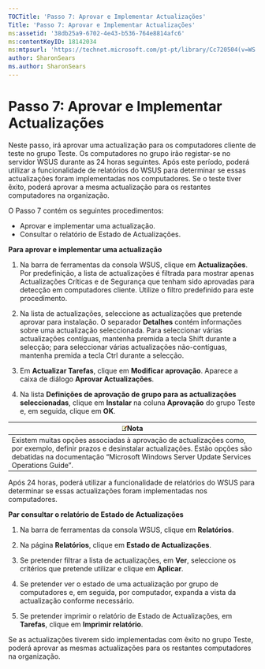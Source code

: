 ```yaml
---
TOCTitle: 'Passo 7: Aprovar e Implementar Actualizações'
Title: 'Passo 7: Aprovar e Implementar Actualizações'
ms:assetid: '38db25a9-6702-4e43-b536-764e8814afc6'
ms:contentKeyID: 18142034
ms:mtpsurl: 'https://technet.microsoft.com/pt-pt/library/Cc720504(v=WS.10)'
author: SharonSears
ms.author: SharonSears
---
```


Passo 7: Aprovar e Implementar Actualizações
============================================

Neste passo, irá aprovar uma actualização para os computadores cliente de teste no grupo Teste. Os computadores no grupo irão registar-se no servidor WSUS durante as 24 horas seguintes. Após este período, poderá utilizar a funcionalidade de relatórios do WSUS para determinar se essas actualizações foram implementadas nos computadores. Se o teste tiver êxito, poderá aprovar a mesma actualização para os restantes computadores na organização.

O Passo 7 contém os seguintes procedimentos:

-   Aprovar e implementar uma actualização.
-   Consultar o relatório de Estado de Actualizações.

**Para aprovar e implementar uma actualização**
1.  Na barra de ferramentas da consola WSUS, clique em **Actualizações**. Por predefinição, a lista de actualizações é filtrada para mostrar apenas Actualizações Críticas e de Segurança que tenham sido aprovadas para detecção em computadores cliente. Utilize o filtro predefinido para este procedimento.

2.  Na lista de actualizações, seleccione as actualizações que pretende aprovar para instalação. O separador **Detalhes** contém informações sobre uma actualização seleccionada. Para seleccionar várias actualizações contíguas, mantenha premida a tecla Shift durante a selecção; para seleccionar várias actualizações não-contíguas, mantenha premida a tecla Ctrl durante a selecção.

3.  Em **Actualizar Tarefas**, clique em **Modificar aprovação**. Aparece a caixa de diálogo **Aprovar Actualizações**.

4.  Na lista **Definições de aprovação de grupo para as actualizações seleccionadas**, clique em **Instalar** na coluna **Aprovação** do grupo Teste e, em seguida, clique em **OK**.

| ![](/security-updates/images/Cc720504.note(WS.10).gif)Nota                                                                                                                                                                |
|--------------------------------------------------------------------------------------------------------------------------------------------------------------------------------------------------------------------------------------|
| Existem muitas opções associadas à aprovação de actualizações como, por exemplo, definir prazos e desinstalar actualizações. Estão opções são debatidas na documentação “Microsoft Windows Server Update Services Operations Guide”. |

Após 24 horas, poderá utilizar a funcionalidade de relatórios do WSUS para determinar se essas actualizações foram implementadas nos computadores.

**Par consultar o relatório de Estado de Actualizações**
1.  Na barra de ferramentas da consola WSUS, clique em **Relatórios**.

2.  Na página **Relatórios**, clique em **Estado de Actualizações**.

3.  Se pretender filtrar a lista de actualizações, em **Ver**, seleccione os critérios que pretende utilizar e clique em **Aplicar**.

4.  Se pretender ver o estado de uma actualização por grupo de computadores e, em seguida, por computador, expanda a vista da actualização conforme necessário.

5.  Se pretender imprimir o relatório de Estado de Actualizações, em **Tarefas**, clique em **Imprimir relatório**.

Se as actualizações tiverem sido implementadas com êxito no grupo Teste, poderá aprovar as mesmas actualizações para os restantes computadores na organização.
